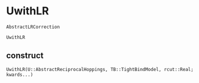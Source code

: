 # UwithLR

```@docs
AbstractLRCorrection
```

```@docs
UwithLR
```

## construct

```@docs
UwithLR(U::AbstractReciprocalHoppings, TB::TightBindModel, rcut::Real; kwards...)
```
